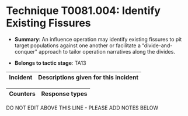 # Technique T0081.004: Identify Existing Fissures

* **Summary**: An influence operation may identify existing fissures to pit target populations against one  another or facilitate a “divide-and-conquer" approach to tailor operation narratives along the  divides.

* **Belongs to tactic stage**: TA13


| Incident | Descriptions given for this incident |
| -------- | -------------------- |



| Counters | Response types |
| -------- | -------------- |


DO NOT EDIT ABOVE THIS LINE - PLEASE ADD NOTES BELOW